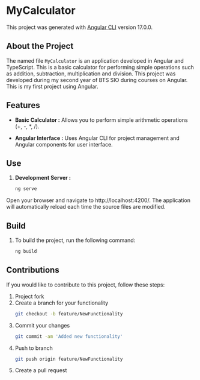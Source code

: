 # MyCalculator

This project was generated with [Angular CLI](https://github.com/angular/angular-cli) version 17.0.0.

## About the Project

The named file `MyCalculator` is an application developed in Angular and TypeScript. This is a basic calculator for performing simple operations such as addition, subtraction, multiplication and division. This project was developed during my second year of BTS SIO during courses on Angular. This is my first project using Angular.

## Features

- **Basic Calculator :** Allows you to perform simple arithmetic operations (+, -, *, /).
  
- **Angular Interface :** Uses Angular CLI for project management and Angular components for user interface.

## Use

1. **Development Server :**
   ```bash
   ng serve
Open your browser and navigate to http://localhost:4200/. The application will automatically reload each time the source files are modified.

## Build

1. To build the project, run the following command:
   ```bash
   ng build

## Contributions

If you would like to contribute to this project, follow these steps:

1. Project fork
2. Create a branch for your functionality
   ```bash
   git checkout -b feature/NewFunctionality
3. Commit your changes
   ```bash
   git commit -am 'Added new functionality'
4. Push to branch
   ```bash
   git push origin feature/NewFunctionality
5. Create a pull request
